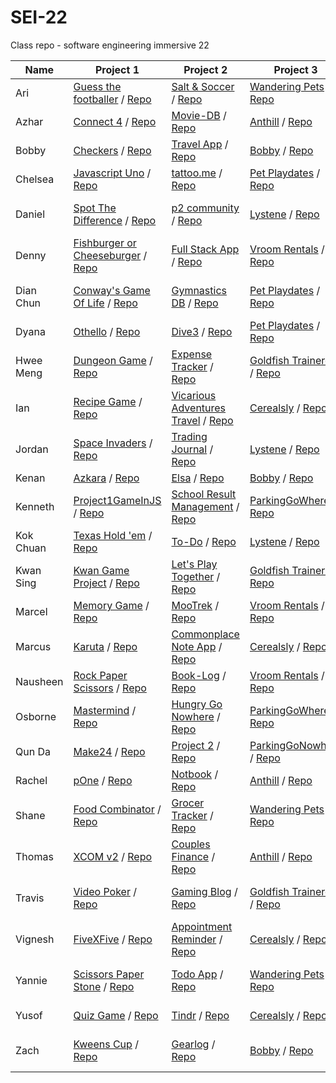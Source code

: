 # SEI-22

Class repo - software engineering immersive 22

| Name | Project 1 | Project 2 | Project 3 | Project 4 |
| ---- | --------- |---------- | --------- | --------- |
|Ari|[Guess the footballer](https://arindamc14.github.io/Project-1-Guess-the-footballer/) / [Repo](https://github.com/arindamc14/Project-1-Guess-the-footballer)|[Salt & Soccer](https://salty-journey-78398.herokuapp.com/) / [Repo](https://github.com/arindamc14/Unit-2-Project)|[Wandering Pets](https://wandering-pets.herokuapp.com/) / [Repo](https://github.com/arindamc14/Unit3-Project)|[Teppanyaki](https://teppanyaki.herokuapp.com/) / [Repo](https://github.com/arindamc14/Unit4-project)|
|Azhar|[Connect 4](https://mdazharaw.github.io/connect-four/) / [Repo](https://github.com/mdazharaw/connect-four)|[Movie-DB](https://watcher-db.herokuapp.com/) / [Repo](https://github.com/mdazharaw/movie-db)|[Anthill](https://anthill-sei22.herokuapp.com/) / [Repo](https://github.com/Rachelik/anthill)|[Communicat](https://communi-cat.herokuapp.com/) / [Repo](https://github.com/mdazharaw/communi-cat)|
|Bobby|[Checkers](https://bobbykwong.github.io/checkers_game/) / [Repo](https://github.com/bobbykwong/checkers_game)|[Travel App](https://bobbytravel-app.herokuapp.com/) / [Repo](https://github.com/bobbykwong/travel_app)|[Bobby](https://www.bobby-app.ga/) / [Repo](https://github.com/sei22-project/bobby)|-|
|Chelsea|[Javascript Uno](https://chelsejw.github.io/javascript-uno/) / [Repo](https://github.com/chelsejw/javascript-uno)|[tattoo.me](https://stormy-chamber-08015.herokuapp.com/) / [Repo](https://github.com/chelsejw/tattoo-me)|[Pet Playdates](http://pet-playdates.herokuapp.com/) / [Repo](https://github.com/dyanawu/sei-proj-petplaydates/)|[Lifelines](https://lifelines.herokuapp.com/) / [Repo](https://github.com/chelsejw/lifelines)|
|Daniel|[Spot The Difference](https://dannst.github.io/dans-spot-the-difference/) / [Repo](https://github.com/dannst/dans-spot-the-difference)|[p2 community](https://serene-eyrie-72116.herokuapp.com/) / [Repo](https://github.com/dannst/p2)|[Lystene](https://lystene.herokuapp.com/) / [Repo](https://github.com/jordanswp/project_3)|[Team Scheduler](http://teamscheduler.herokuapp.com/) / [Repo](https://github.com/dannst/mmonthly)|
|Denny|[Fishburger or Cheeseburger](https://dennywithane.github.io/SEI-22-Create-Your-Game/) / [Repo](https://github.com/DennyWithAnE/SEI-22-Create-Your-Game)|[Full Stack App](https://mighty-thicket-63785.herokuapp.com/games) / [Repo](https://github.com/DennyWithAnE/Building-Your-First-Full-Stack-Application)|[Vroom Rentals](https://vroomvrentals.herokuapp.com/) / [Repo](https://github.com/Nausheen-S/Vroom-Vrentals)||
|Dian Chun|[Conway's Game Of Life](https://wickker.github.io/project1-game/) / [Repo](https://github.com/wickker/project1-game)|[Gymnastics DB](https://gentle-castle-21661.herokuapp.com/) / [Repo](https://github.com/wickker/project2)|[Pet Playdates](http://pet-playdates.herokuapp.com/) / [Repo](https://github.com/dyanawu/sei-proj-petplaydates/)|[My Classroom](https://frozen-tor-14558.herokuapp.com/) / [Repo](https://github.com/wickker/my-classroom)|
|Dyana|[Othello](https://dyanawu.github.io/sei-proj-othello/) / [Repo](https://github.com/dyanawu/sei-proj-othello)|[Dive3](https://dive3.herokuapp.com/) / [Repo](https://github.com/dyanawu/sei-proj-dive3)|[Pet Playdates](http://pet-playdates.herokuapp.com/) / [Repo](https://github.com/dyanawu/sei-proj-petplaydates/)|[What Do](https://sei-whatdo.herokuapp.com/) / [Repo](https://github.com/dyanawu/sei-proj-whatdo)|
|Hwee Meng|[Dungeon Game](https://hweemeng.github.io/project-1/) / [Repo](https://github.com/HweeMeng/project-1)|[Expense Tracker](https://murmuring-dusk-34398.herokuapp.com/) / [Repo](https://github.com/HweeMeng/project-2)|[Goldfish Trainerds](https://goldfish-trainerds.herokuapp.com/) / [Repo](https://github.com/kwansing14/Goldfish-Training-Project)|[Travinary](https://travinary.herokuapp.com/) / [Repo](https://github.com/HweeMeng/project-4)|
|Ian|[Recipe Game](https://ianshalom.github.io/sei22-Project1/) / [Repo](https://github.com/ianshalom/sei22-Project1)|[Vicarious Adventures Travel](https://frozen-basin-38753.herokuapp.com/) / [Repo](https://github.com/ianshalom/sei-project-2)|[Cerealsly](https://cerealsly.herokuapp.com/) / [Repo](https://github.com/ianshalom/cerealsly)|[Wizer](https://wizerr.herokuapp.com/) / [Repo](https://github.com/ianshalom/GA-Capstone.git)|
|Jordan|[Space Invaders](https://jordanswp.github.io/SEI-22-Project-1-Space-Invaders/) / [Repo](https://github.com/jordanswp/SEI-22-Project-1-Space-Invaders)|[Trading Journal](https://fathomless-gorge-64839.herokuapp.com/) / [Repo](https://github.com/jordanswp/SEI-22-Project-2-Trading-Journal)|[Lystene](https://lystene.herokuapp.com/) / [Repo](https://github.com/jordanswp/project_3)|[Habit-tat](https://habit-tat.herokuapp.com/) / [Repo](https://github.com/jordanswp/project_4)|
|Kenan|[Azkara](https://dev-seahouse.github.io/akzara_game/) / [Repo](https://github.com/dev-seahouse/akzara_game)|[Elsa](https://elsado.herokuapp.com/) / [Repo](https://github.com/dev-seahouse/elsa)|[Bobby](https://github.com/sei22-project/bobby) / [Repo](https://www.bobby-app.ga/)|-|
|Kenneth|[Project1GameInJS](https://kenneththesheep.github.io/Project1GameInJS/) / [Repo](https://github.com/kenneththesheep/Project1GameInJS)|[School Result Management](https://arcane-woodland-24410.herokuapp.com/) / [Repo](https://github.com/kenneththesheep/project2_schoolResultManagement)|[ParkingGoWhere](https://shinracarpark.herokuapp.com/) / [Repo](https://github.com/qundax/sei-22-project3)|[Shinra Sector 7](https://shinrasector7.herokuapp.com/HIMS) / [Repo](https://github.com/kenneththesheep/project4Him)|
|Kok Chuan|[Texas Hold 'em](https://kokchuantan.github.io/kokchuan-project1/) / [Repo](https://github.com/kokchuantan/kokchuan-project1)|[To-Do](https://dry-sierra-09611.herokuapp.com/) / [Repo](https://github.com/kokchuantan/Project-2)|[Lystene](https://lystene.herokuapp.com/) / [Repo](https://github.com/jordanswp/project_3)|-|
|Kwan Sing|[Kwan Game Project](https://kwansing14.github.io/Kwan-game-project/) / [Repo](https://github.com/kwansing14/Kwan-game-project)|[Let's Play Together](https://pacific-plains-29775.herokuapp.com/) / [Repo](https://github.com/kwansing14/project-2)|[Goldfish Trainers](https://goldfish-trainerds.herokuapp.com/) / [Repo](https://github.com/kwansing14/Goldfish-Training-Project)|[Run Tracker](https://morning-ridge-27912.herokuapp.com/) / [Repo](https://github.com/kwansing14/run-tracker)|
|Marcel|[Memory Game](https://marcelchia.github.io/MEMORY-GAME/) / [Repo](https://github.com/Marcelchia/MEMORY-GAME)|[MooTrek](https://afternoon-garden-34000.herokuapp.com/) / [Repo](https://github.com/Marcelchia/Project2)|[Vroom Rentals](https://vroomvrentals.herokuapp.com/) / [Repo](https://github.com/Nausheen-S/Vroom-Vrentals)|-|
|Marcus|[Karuta](https://marctanyh.github.io/Marcus-Project-1-Karuta/) / [Repo](https://github.com/marctanyh/Marcus-Project-1-Karuta)|[Commonplace Note App](https://gentle-lake-76725.herokuapp.com/login) / [Repo](https://github.com/marctanyh/Marcus-Project2)|[Cerealsly](https://cerealsly.herokuapp.com/) / [Repo](https://github.com/ianshalom/cerealsly)|[Make Meaning](https://make-meaning.herokuapp.com/) / [Repo](https://github.com/marctanyh/make-meaning)|
|Nausheen|[Rock Paper Scissors](https://nausheen-s.github.io/ROCK_PAPER_SCISSORS/) / [Repo](https://github.com/Nausheen-S/ROCK_PAPER_SCISSORS/)|[Book-Log](https://immense-ravine-85758.herokuapp.com/) / [Repo](https://github.com/Nausheen-S/BOOK-LOG)|[Vroom Rentals](https://vroomvrentals.herokuapp.com/) / [Repo](https://github.com/Nausheen-S/Vroom-Vrentals)|[Vow Me](https://vowme.herokuapp.com/) / [Repo](https://github.com/Nausheen-S/Vow-Me)|
|Osborne|[Mastermind](https://osbornechan.github.io/mastermind/) / [Repo](https://github.com/osbornechan/mastermind)|[Hungry Go Nowhere](https://hungry-go-nowhere.herokuapp.com/) / [Repo](https://github.com/osbornechan/hungry-go-nowhere)|[ParkingGoWhere](https://shinracarpark.herokuapp.com/) / [Repo](https://github.com/qundax/sei-22-project3)|-|
|Qun Da|[Make24](https://qundax.github.io/sei-22-project1) / [Repo](https://github.com/qundax/sei-22-project1)|[Project 2](https://young-citadel-96621.herokuapp.com/) / [Repo](https://github.com/qundax/sei-22-project2)|[ParkingGoNowhere](https://shinracarpark.herokuapp.com/) / [Repo](https://github.com/qundax/sei-22-project3)|-|
|Rachel|[pOne](https://rachelik.github.io/pOne/) / [Repo](https://github.com/Rachelik/pOne)|[Notbook](https://notbook.herokuapp.com/category) / [Repo](https://github.com/Rachelik/pTwo)|[Anthill](https://anthill-sei22.herokuapp.com/) / [Repo](https://github.com/Rachelik/anthill)|[Med Helper](https://med-helper.herokuapp.com/) / [Repo](https://github.com/Rachelik/med-helper)|
|Shane|[Food Combinator](https://readyhash.github.io/FoodCombinator/) / [Repo](https://github.com/ReadyHash/FoodCombinator)|[Grocer Tracker](https://grocer-tracker.herokuapp.com/home) / [Repo](https://github.com/ReadyHash/GA-project-2)|[Wandering Pets](https://wandering-pets.herokuapp.com/) / [Repo](https://github.com/arindamc14/Unit3-Project)|-|
|Thomas|[XCOM v2](https://thomasoh92.github.io/project-1-XCOM-v2/) / [Repo](https://github.com/ThomasOh92/project-1-XCOM-v2)|[Couples Finance](https://boiling-beach-26217.herokuapp.com/) / [Repo](https://github.com/ThomasOh92/couples-finance)|[Anthill](https://anthill-sei22.herokuapp.com/) / [Repo](https://github.com/Rachelik/anthill)|[WorkBx](https://workbx.herokuapp.com/) / [Repo](https://github.com/ThomasOh92/workbx)|
|Travis|[Video Poker](https://travisenquiry.github.io/sei22-poker-game/) / [Repo](https://github.com/Travisenquiry/sei22-poker-game)|[Gaming Blog](https://whispering-beyond-66555.herokuapp.com/) / [Repo](https://github.com/Travisenquiry/SEI22-Games-Blog)|[Goldfish Trainerds](https://goldfish-trainerds.herokuapp.com/) / [Repo](https://github.com/kwansing14/Goldfish-Training-Project)|[SEI 22 User Forum](https://sei22-user-forum.herokuapp.com/) / [Repo](https://github.com/Travisenquiry/SEI22-User-Forum)|
|Vignesh|[FiveXFive](https://vigbit.github.io/SEI-project-1/) / [Repo](https://github.com/vigbit/SEI-project-1)|[Appointment Reminder](https://quiet-cove-31058.herokuapp.com/profile/home) / [Repo](https://github.com/vigbit/SEI-project-2)|[Cerealsly](https://cerealsly.herokuapp.com/) / [Repo](https://github.com/ianshalom/cerealsly)|[Marcamper](https://marcamper.herokuapp.com/) / [Repo](https://github.com/vigbit/seiProject4)|
|Yannie|[Scissors Paper Stone](https://yannieyeung.github.io/SEI-Project1-ScissorsPaperStone/) / [Repo](https://github.com/yannieyeung/SEI-Project1-ScissorsPaperStone)|[Todo App](https://obscure-bayou-72239.herokuapp.com/login) / [Repo](https://github.com/yannieyeung/SEI-Project2-Todo_App)|[Wandering Pets](https://wandering-pets.herokuapp.com/) / [Repo](https://github.com/arindamc14/Unit3-Project)|[Design Share App](https://design-share-app.herokuapp.com/) / [Repo](https://github.com/yannieyeung/SEI-Project4-Design-sharing-App#sei-project4-design-sharing-app)|
|Yusof|[Quiz Game](https://yusofgotboudine.github.io/Quiz-Game/) / [Repo](https://github.com/YusofGotboudine/Quiz-Game)|[Tindr](https://fierce-castle-72353.herokuapp.com/index) / [Repo](https://github.com/YusofGotboudine/Tindr)|[Cerealsly](https://cerealsly.herokuapp.com/) / [Repo](https://github.com/ianshalom/cerealsly)|[Swapr](https://swapr2.herokuapp.com/) / [Repo](https://github.com/YusofGotboudine/Swapr2)|
|Zach|[Kweens Cup](https://zachariahchow.github.io/unit-1-project-Kweens-Cup/) / [Repo](https://github.com/zachariahchow/unit-1-project-Kweens-Cup)|[Gearlog](http://www.gearlog.ga/) / [Repo](https://github.com/zachariahchow/unit-2-project)|[Bobby](https://www.bobby-app.ga/) / [Repo](https://github.com/sei22-project/bobby)|[Coldpress Records](https://coldpress-records.herokuapp.com/) / [Repo](https://github.com/zachariahchow/coldpress-records)|
